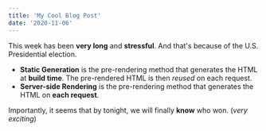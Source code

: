 ```yaml
---
title: 'My Cool Blog Post'
date: '2020-11-06'
---
```


This week has been **very long** and **stressful**. And that's because of the U.S. Presidential election.

- **Static Generation** is the pre-rendering method that generates the HTML at **build time**. The pre-rendered HTML is then _reused_ on each request.
- **Server-side Rendering** is the pre-rendering method that generates the HTML on **each request**.

Importantly, it seems that by tonight, we will finally **know** who won. (_very exciting_)
